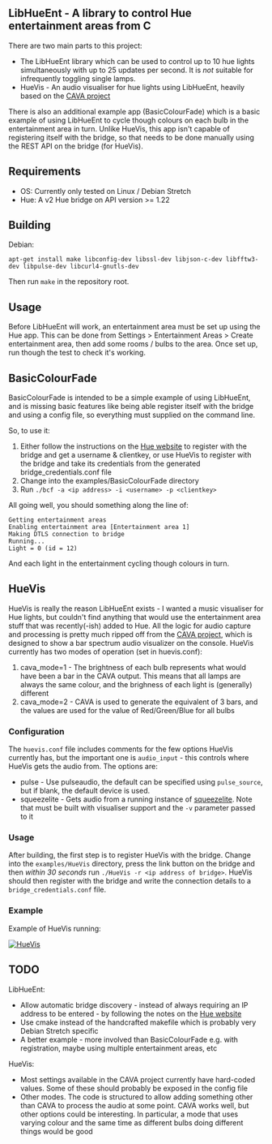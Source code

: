 LibHueEnt - A library to control Hue entertainment areas from C
---------------------------------------------------------------
There are two main parts to this project:
* The LibHueEnt library which can be used to control up to 10 hue lights simultaneously with up to 25 updates per second. It is _not_ suitable for infrequently toggling single lamps.
* HueVis - An audio visualiser for hue lights using LibHueEnt, heavily based on the [CAVA project](https://github.com/karlstav/cava/)

There is also an additional example app (BasicColourFade) which is a basic example of using LibHueEnt to cycle though colours on each bulb in the entertainment area in turn. Unlike HueVis, this app isn't capable of registering itself with the bridge, so that needs to be done manually using the REST API on the bridge (for HueVis).

Requirements
------------
* OS: Currently only tested on Linux / Debian Stretch
* Hue: A v2 Hue bridge on API version >= 1.22 

Building
--------

Debian:

    apt-get install make libconfig-dev libssl-dev libjson-c-dev libfftw3-dev libpulse-dev libcurl4-gnutls-dev

Then run `make` in the repository root.


## Usage
Before LibHueEnt will work, an entertainment area must be set up using the Hue app. This can be done from Settings > Entertainment Areas > Create entertainment area, then add some rooms / bulbs to the area. Once set up, run though the test to check it's working.

## BasicColourFade
BasicColourFade is intended to be a simple example of using LibHueEnt, and is missing basic features like being able register itself with the bridge and using a config file, so everything must supplied on the command line.

So, to use it:
1. Either follow the instructions on the [Hue website](https://developers.meethue.com/develop/hue-entertainment/philips-hue-entertainment-api/) to register with the bridge and get a username & clientkey, or use HueVis to register with the bridge and take its credentials from the generated bridge_credentials.conf file
2. Change into the examples/BasicColourFade directory
3. Run `./bcf -a <ip address> -i <username> -p <clientkey>`

All going well, you should something along the line of:

    Getting entertainment areas
    Enabling entertainment area [Entertainment area 1]
    Making DTLS connection to bridge
    Running...
    Light = 0 (id = 12)

And each light in the entertainment cycling though colours in turn.

## HueVis
HueVis is really the reason LibHueEnt exists - I wanted a music visualiser for Hue lights, but couldn't find anything that would use the entertainment area stuff that was recently(-ish) added to Hue.
All the logic for audio capture and processing is pretty much ripped off from the [CAVA project](https://github.com/karlstav/cava/), which is designed to show a bar spectrum audio visualizer on the console.
HueVis currently has two modes of operation (set in huevis.conf):
1. cava_mode=1 - The brightness of each bulb represents what would have been a bar in the CAVA output. This means that all lamps are always the same colour, and the brighness of each light is (generally) different
2. cava_mode=2 - CAVA is used to generate the equivalent of 3 bars, and the values are used for the value of Red/Green/Blue for all bulbs

### Configuration
The `huevis.conf` file includes comments for the few options HueVis currently has, but the important one is `audio_input` - this controls where HueVis gets the audio from. The options are:
* pulse - Use pulseaudio, the default can be specified using `pulse_source`, but if blank, the default device is used.
* squeezelite - Gets audio from a running instance of [squeezelite](https://github.com/ralph-irving/squeezelite). Note that must be built with visualiser support and the `-v` parameter passed to it
 
### Usage
After building, the first step is to register HueVis with the bridge. Change into the `examples/HueVis` directory, press the link button on the bridge and then _within 30 seconds_ run `./HueVis -r <ip address of bridge>`. HueVis should then register with the bridge and write the connection details to a `bridge_credentials.conf` file.

### Example
Example of HueVis running:

[![HueVis](http://img.youtube.com/vi/OZpMm7RhmM8/0.jpg)](https://youtu.be/OZpMm7RhmM8)

## TODO
LibHueEnt:
* Allow automatic bridge discovery - instead of always requiring an IP address to be entered - by following the notes on the [Hue website](https://developers.meethue.com/develop/application-design-guidance/hue-bridge-discovery/)
* Use cmake instead of the handcrafted makefile which is probably very Debian Stretch specific 
* A better example - more involved than BasicColourFade e.g. with registration, maybe using multiple entertainment areas, etc

HueVis:
* Most settings available in the CAVA project currently have hard-coded values. Some of these should probably be exposed in the config file
* Other modes. The code is structured to allow adding something other than CAVA to process the audio at some point. CAVA works well, but other options could be interesting. In particular, a mode that uses varying colour and the same time as different bulbs doing different things would be good
